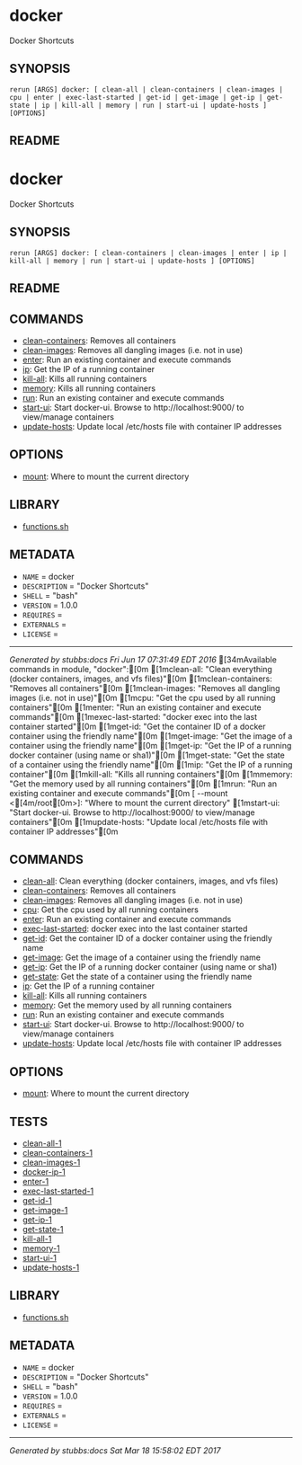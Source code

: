 # docker

Docker Shortcuts

## SYNOPSIS

    rerun [ARGS] docker: [ clean-all | clean-containers | clean-images | cpu | enter | exec-last-started | get-id | get-image | get-ip | get-state | ip | kill-all | memory | run | start-ui | update-hosts ] [OPTIONS]

## README

# docker

Docker Shortcuts

## SYNOPSIS

    rerun [ARGS] docker: [ clean-containers | clean-images | enter | ip | kill-all | memory | run | start-ui | update-hosts ] [OPTIONS]

## README



## COMMANDS

* [clean-containers](docs/commands/clean-containers/index.md): Removes all containers
* [clean-images](docs/commands/clean-images/index.md): Removes all dangling images (i.e. not in use)
* [enter](docs/commands/enter/index.md): Run an existing container and execute commands
* [ip](docs/commands/ip/index.md): Get the IP of a running container
* [kill-all](docs/commands/kill-all/index.md): Kills all running containers
* [memory](docs/commands/memory/index.md): Kills all running containers
* [run](docs/commands/run/index.md): Run an existing container and execute commands
* [start-ui](docs/commands/start-ui/index.md): Start docker-ui. Browse to http://localhost:9000/ to view/manage containers
* [update-hosts](docs/commands/update-hosts/index.md): Update local /etc/hosts file with container IP addresses

## OPTIONS

* [mount](docs/options/mount/index.md): Where to mount the current directory

## LIBRARY

* [functions.sh](docs/lib/functions.md)

## METADATA

* `NAME` = docker
* `DESCRIPTION` = "Docker Shortcuts"
* `SHELL` = "bash"
* `VERSION` = 1.0.0
* `REQUIRES` =
* `EXTERNALS` =
* `LICENSE` =

----

*Generated by stubbs:docs Fri Jun 17 07:31:49 EDT 2016*
[34mAvailable commands in module, "docker":[0m
[1mclean-all: "Clean everything (docker containers, images, and vfs files)"[0m
[1mclean-containers: "Removes all containers"[0m
[1mclean-images: "Removes all dangling images (i.e. not in use)"[0m
[1mcpu: "Get the cpu used by all running containers"[0m
[1menter: "Run an existing container and execute commands"[0m
[1mexec-last-started: "docker exec into the last container started"[0m
[1mget-id: "Get the container ID of a docker container using the friendly name"[0m
[1mget-image: "Get the image of a container using the friendly name"[0m
[1mget-ip: "Get the IP of a running docker container (using name or sha1)"[0m
[1mget-state: "Get the state of a container using the friendly name"[0m
[1mip: "Get the IP of a running container"[0m
[1mkill-all: "Kills all running containers"[0m
[1mmemory: "Get the memory used by all running containers"[0m
[1mrun: "Run an existing container and execute commands"[0m
   [ --mount <[4m/root[0m>]: "Where to mount the current directory"
[1mstart-ui: "Start docker-ui. Browse to http://localhost:9000/ to view/manage containers"[0m
[1mupdate-hosts: "Update local /etc/hosts file with container IP addresses"[0m

## COMMANDS

* [clean-all](commands/clean-all/index.html): Clean everything (docker containers, images, and vfs files)
* [clean-containers](commands/clean-containers/index.html): Removes all containers
* [clean-images](commands/clean-images/index.html): Removes all dangling images (i.e. not in use)
* [cpu](commands/cpu/index.html): Get the cpu used by all running containers
* [enter](commands/enter/index.html): Run an existing container and execute commands
* [exec-last-started](commands/exec-last-started/index.html): docker exec into the last container started
* [get-id](commands/get-id/index.html): Get the container ID of a docker container using the friendly name
* [get-image](commands/get-image/index.html): Get the image of a container using the friendly name
* [get-ip](commands/get-ip/index.html): Get the IP of a running docker container (using name or sha1)
* [get-state](commands/get-state/index.html): Get the state of a container using the friendly name
* [ip](commands/ip/index.html): Get the IP of a running container
* [kill-all](commands/kill-all/index.html): Kills all running containers
* [memory](commands/memory/index.html): Get the memory used by all running containers
* [run](commands/run/index.html): Run an existing container and execute commands
* [start-ui](commands/start-ui/index.html): Start docker-ui. Browse to http://localhost:9000/ to view/manage containers
* [update-hosts](commands/update-hosts/index.html): Update local /etc/hosts file with container IP addresses

## OPTIONS

* [mount](options/mount/index.html): Where to mount the current directory

## TESTS

* [clean-all-1](tests/clean-all-1.html)
* [clean-containers-1](tests/clean-containers-1.html)
* [clean-images-1](tests/clean-images-1.html)
* [docker-ip-1](tests/docker-ip-1.html)
* [enter-1](tests/enter-1.html)
* [exec-last-started-1](tests/exec-last-started-1.html)
* [get-id-1](tests/get-id-1.html)
* [get-image-1](tests/get-image-1.html)
* [get-ip-1](tests/get-ip-1.html)
* [get-state-1](tests/get-state-1.html)
* [kill-all-1](tests/kill-all-1.html)
* [memory-1](tests/memory-1.html)
* [start-ui-1](tests/start-ui-1.html)
* [update-hosts-1](tests/update-hosts-1.html)

## LIBRARY

* [functions.sh](lib/functions.html)

## METADATA

* `NAME` = docker
* `DESCRIPTION` = "Docker Shortcuts"
* `SHELL` = "bash"
* `VERSION` = 1.0.0
* `REQUIRES` = 
* `EXTERNALS` = 
* `LICENSE` = 

----

*Generated by stubbs:docs Sat Mar 18 15:58:02 EDT 2017*
